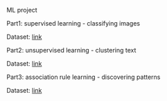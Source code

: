 ML project

Part1: supervised learning - classifying images

Dataset: <a href="https://scikit-learn.org/stable/modules/generated/sklearn.datasets.load_digits.html">link</a>

Part2: unsupervised learning - clustering text

Dataset: <a href="https://www.kaggle.com/datasets/lakshmi25npathi/imdb-dataset-of-50k-movie-reviews/data">link</a>

Part3: association rule learning - discovering patterns

Dataset: <a href="https://www.kaggle.com/datasets/heeraldedhia/groceries-dataset">link</a>

